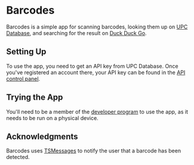 # Barcodes

Barcodes is a simple app for scanning barcodes, looking them up on [UPC Database](http://upcdatabase.org), and searching for the result on [Duck Duck Go](https://duckduckgo.com).

## Setting Up

To use the app, you need to get an API key from UPC Database. Once you've registered an account there, your API key can be found in the [API control panel](http://upcdatabase.org/ucp-api).

## Trying the App

You'll need to be a member of the [developer program](https://developer.apple.com/programs/ios/) to use the app, as it needs to be run on a physical device.

## Acknowledgments

Barcodes uses [TSMessages](https://github.com/toursprung/TSMessages) to notify the user that a barcode has been detected.